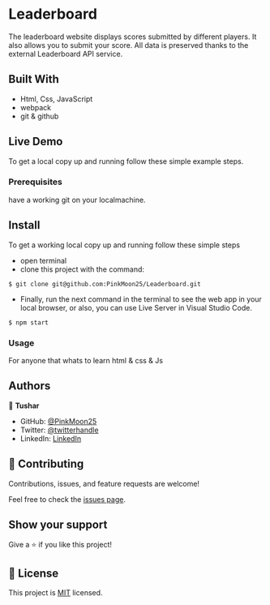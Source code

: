 # Leaderboard

The leaderboard website displays scores submitted by different players. It also allows you to submit your score. All data is preserved thanks to the external Leaderboard API service.

## Built With

- Html, Css, JavaScript
- webpack
- git & github

## Live Demo


To get a local copy up and running follow these simple example steps.

### Prerequisites

have a working git on your localmachine.

## Install

To get a working local copy up and running follow these simple steps
- open terminal
- clone this project with the command:

```
$ git clone git@github.com:PinkMoon25/Leaderboard.git
```
- Finally, run the next command in the terminal to see the web app in your local browser, or also, you can use Live Server in Visual Studio Code.
```
$ npm start
```
### Usage
For anyone that whats to learn html & css & Js


## Authors

👤 **Tushar**

- GitHub: [@PinkMoon25](https://github.com/PinkMoon25/)
- Twitter: [@twitterhandle](https://twitter.com/TusharS90674484)
- LinkedIn: [LinkedIn](https://www.linkedin.com/in/tushar-singh-6b063a14b/)

## 🤝 Contributing

Contributions, issues, and feature requests are welcome!

Feel free to check the [issues page](../../issues/).

## Show your support

Give a ⭐️ if you like this project!

## 📝 License

This project is [MIT](./LICENSE) licensed.
